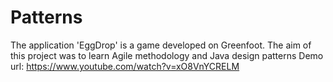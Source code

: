 Patterns
========
The application 'EggDrop' is a game developed on Greenfoot. 
The aim of this project was to learn Agile methodology and Java design patterns
Demo url: https://www.youtube.com/watch?v=xO8VnYCRELM
